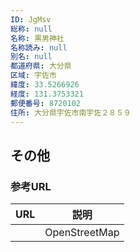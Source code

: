 ```yaml
---
ID: JgMsv
総称: null
名称: 黒男神社
名称読み: null
別名: null
都道府県: 大分県
区域: 宇佐市
緯度: 33.5266926
経度: 131.3753321
郵便番号: 8720102
住所: 大分県宇佐市南宇佐２８５９
---
```


## その他

### 参考URL

| URL | 説明          |
| --- | ------------- |
|     | OpenStreetMap |
